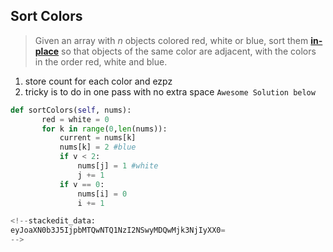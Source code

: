 

Sort Colors
---

> Given an array with _n_ objects colored red, white or blue, sort them **[in-place](https://en.wikipedia.org/wiki/In-place_algorithm)** so that objects of the same color are adjacent, with the colors in the order red, white and blue.

 1. store count for each color and ezpz
 2. tricky is to do in one pass with no extra space
 `Awesome Solution below`
 ```python
 def sortColors(self, nums):
        red = white = 0
        for k in range(0,len(nums)):
            current = nums[k]
            nums[k] = 2 #blue
            if v < 2:
                nums[j] = 1 #white
                j += 1
            if v == 0:
                nums[i] = 0
                i += 1

<!--stackedit_data:
eyJoaXN0b3J5IjpbMTQwNTQ1NzI2NSwyMDQwMjk3NjIyXX0=
-->